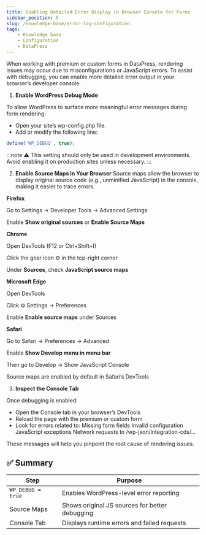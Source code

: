```yaml
---
title: Enabling Detailed Error Display in Browser Console for Forms
sidebar_position: 5
slug: /knowledge-base/error-log-configuration
tags:
    - Knowledge base
    - Configuration
    - DataPress
---
```


When working with premium or custom forms in DataPress, rendering issues may occur due to misconfigurations or JavaScript errors. To assist with debugging, you can enable more detailed error output in your browser’s developer console.

1. **Enable WordPress Debug Mode**

To allow WordPress to surface more meaningful error messages during form rendering:
- Open your site’s wp-config.php file.
- Add or modify the following line:

```php
define('WP_DEBUG', true);
```

:::note
⚠️ This setting should only be used in development environments. Avoid enabling it on production sites unless necessary.
:::

2. **Enable Source Maps in Your Browser**
Source maps allow the browser to display original source code (e.g., unminified JavaScript) in the console, making it easier to trace errors.

**Firefox**

Go to Settings → Developer Tools → Advanced Settings

Enable **Show original sources** or **Enable Source Maps**

**Chrome**

Open DevTools (F12 or Ctrl+Shift+I)

Click the gear icon ⚙️ in the top-right corner

Under **Sources**, check **JavaScript source maps**

**Microsoft Edge**

Open DevTools

Click ⚙️ Settings → Preferences

Enable **Enable source maps** under Sources

**Safari**

Go to Safari → Preferences → Advanced

Enable **Show Develop menu in menu bar**

Then go to Develop → Show JavaScript Console

Source maps are enabled by default in Safari’s DevTools

3. **Inspect the Console Tab**

Once debugging is enabled:

- Open the Console tab in your browser’s DevTools
- Reload the page with the premium or custom form
- Look for errors related to:
Missing form fields
Invalid configuration
JavaScript exceptions
Network requests to /wp-json/integration-cds/...

These messages will help you pinpoint the root cause of rendering issues.

## ✅ Summary

| Step             | Purpose                                         |
|------------------|-------------------------------------------------|
| `WP_DEBUG = true`| Enables WordPress-level error reporting         |
| Source Maps      | Shows original JS sources for better debugging  |
| Console Tab      | Displays runtime errors and failed requests     |
